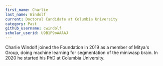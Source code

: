 ```yaml
---
first_name: Charlie
last_name: Windolf
current: Doctoral Candidate at Columbia University
category: Past
github_username: cwindolf
scholar_userid: U9B1P9oAAAAJ
---
```

<!-- bio below -->
Charlie Windolf joined the Foundation in 2019 as a member of Mitya's Group, doing machine learning for segmentation of the miniwasp brain. In 2020 he started his PhD at Columbia University.